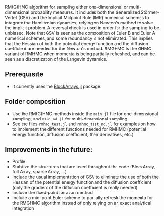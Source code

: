 RM(G)HMC algorithm for sampling either one-dimensional or multi-dimensional probability measures.
It includes both the Generalized Störmer-Verlet (GSV) and the Implicit Midpoint Rule (IMR) numerical schemes to integrate the Hamiltonian dynamics, relying on Newton's method to solve the implicit problem. A reversal check is used in order for the sampling to be unbiased.
Note that GSV is seen as the composition of Euler B and Euler A numerical schemes, and some redundancy is not eliminated. This implies that the Hessian of both the potential energy function and the diffusion coefficient are needed for the Newton's method.
RMGHMC is the GHMC variant of RMHMC when momenta is being partially refreshed, and can be seen as a discretization of the Langevin dynamics.

## Prerequisite
* It currently uses the [BlockArrays.jl](https://github.com/JuliaArrays/BlockArrays.jl) package.

## Folder composition
* Use the RM(G)HMC methods inside the ```main.jl``` file for one-dimensional sampling, and ```main_nd.jl``` for multi-dimensional sampling.
* See the files ```rmhmc_test.jl``` and ```rmhmc_test_nd.jl``` for examples on how to implement the different functions needed for RMHMC (potential energy function, diffusion coefficient, their derivatives, etc.)

## Improvements in the future:
* Profile
* Stabilize the structures that are used throughout the code (BlockArray, full Array, sparse Array, ...)
* Include the usual implementation of GSV to eliminate the use of both the Hessian of the potential energy function and the diffusion coefficient (only the gradient of the diffusion coefficient is really needed)
* Include the fixed-point iteration method
* Include a mid-point Euler scheme to partially refresh the momenta for the RMGHMC algorithm instead of only relying on an exact analytical integration